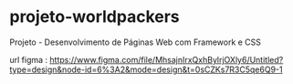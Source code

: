 # projeto-worldpackers
Projeto - Desenvolvimento de Páginas Web com Framework e CSS

url figma : https://www.figma.com/file/MhsajnIrxQxhBylrjOXly6/Untitled?type=design&node-id=6%3A2&mode=design&t=0sCZKs7R3C5qe6Q9-1
